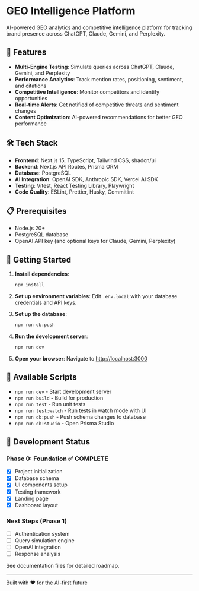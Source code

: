 # GEO Intelligence Platform

AI-powered GEO analytics and competitive intelligence platform for tracking brand presence across ChatGPT, Claude, Gemini, and Perplexity.

## 🚀 Features

- **Multi-Engine Testing**: Simulate queries across ChatGPT, Claude, Gemini, and Perplexity
- **Performance Analytics**: Track mention rates, positioning, sentiment, and citations
- **Competitive Intelligence**: Monitor competitors and identify opportunities
- **Real-time Alerts**: Get notified of competitive threats and sentiment changes
- **Content Optimization**: AI-powered recommendations for better GEO performance

## 🛠️ Tech Stack

- **Frontend**: Next.js 15, TypeScript, Tailwind CSS, shadcn/ui
- **Backend**: Next.js API Routes, Prisma ORM
- **Database**: PostgreSQL
- **AI Integration**: OpenAI SDK, Anthropic SDK, Vercel AI SDK
- **Testing**: Vitest, React Testing Library, Playwright
- **Code Quality**: ESLint, Prettier, Husky, Commitlint

## 📋 Prerequisites

- Node.js 20+
- PostgreSQL database
- OpenAI API key (and optional keys for Claude, Gemini, Perplexity)

## 🏃 Getting Started

1. **Install dependencies**:
   ```bash
   npm install
   ```

2. **Set up environment variables**:
   Edit `.env.local` with your database credentials and API keys.

3. **Set up the database**:
   ```bash
   npm run db:push
   ```

4. **Run the development server**:
   ```bash
   npm run dev
   ```

5. **Open your browser**:
   Navigate to [http://localhost:3000](http://localhost:3000)

## 📝 Available Scripts

- `npm run dev` - Start development server
- `npm run build` - Build for production
- `npm run test` - Run unit tests
- `npm run test:watch` - Run tests in watch mode with UI
- `npm run db:push` - Push schema changes to database
- `npm run db:studio` - Open Prisma Studio

## 🎯 Development Status

### Phase 0: Foundation ✅ COMPLETE
- [x] Project initialization
- [x] Database schema
- [x] UI components setup
- [x] Testing framework
- [x] Landing page
- [x] Dashboard layout

### Next Steps (Phase 1)
- [ ] Authentication system
- [ ] Query simulation engine
- [ ] OpenAI integration
- [ ] Response analysis

See documentation files for detailed roadmap.

---

Built with ❤️ for the AI-first future
